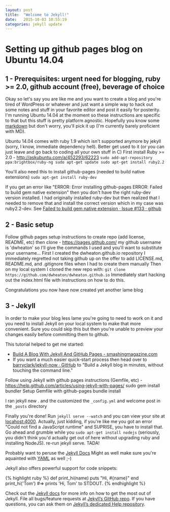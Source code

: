 ```yaml
---
layout: post
title:  "Welcome to Jekyll!"
date:   2015-10-03 10:55:19
categories: jekyll update
---
```


Setting up github pages blog on Ubuntu 14.04
============================================


1 - Prerequisites: urgent need for blogging, ruby >= 2.0, github account (free), beverage of choice
------------------------------------------------------------------------------

Okay so let's say you are like me and you want to create a blog and you're tired of WordPress or whatever and just want a simple way to hack out some notes and stuff in your favorite editor and post it easily for posterity.  I'm running Ubuntu 14.04 at the moment so these instructions are specific to that but this stuff is pretty platform agnostic. Hopefully you know some [markdown](https://daringfireball.net/projects/markdown/syntax) but don't worry, you'll pick it up (I'm currently barely proficient with MD).

Ubuntu 14.04 comes with ruby 1.9 which isn't supported anymore by jekyll (sorry, I know, immediate dependency hell). Better get used to it (or you can just leave and go back to coding all your own stuff in C)
First install Ruby >= 2.0 - http://askubuntu.com/a/452293/62223
	`sudo add-apt-repository ppa:brightbox/ruby-ng
	sudo apt-get update
	sudo apt-get install ruby2.2`

You'll also need this to install github-pages (needed to build native extensions)
	`sudo apt-get install ruby-dev`

If you get an error like "ERROR:  Error installing github-pages  ERROR: Failed to build gem native extension" then you don't have the right ruby-dev version installed. I had originally installed ruby-dev but then realized that I needed to remove that and install the correct version which in my case was ruby2.2-dev. See [Failed to build gem native extension · Issue #133 · github](https://github.com/github/pages-gem/issues/133)

2 - Basic setup
---------------
Follow github pages setup instructions to create repo (add license, README, etc) then clone - https://pages.github.com/
	my github username is 'dwheaton' so I'll give the commands I used and you'll want to substitute your username...
	First I created the dwheaton.github.io repository
	I immediately regretted not taking github up on the offer to add LICENSE.md, README.md, and .gitignore files when I had to create them manually
	Then on my local system I cloned the new repo with: `git clone https://github.com/dwheaton/dwheaton.github.io`
	Immediately start hacking out the index.html file with instructions on how to do this.

Congratulations you now have now created yet another lame blog

3 - Jekyll
-----------

In order to make your blog less lame you're going to need to work on it and you need to install Jekyll on your local system to make that more convenient. Sure you could skip this but then you're unable to preview your changes easily before committing them to github.

This tutorial helped to get me started:
* [Build A Blog With Jekyll And GitHub Pages - smashingmagazine.com](http://www.smashingmagazine.com/2014/08/build-blog-jekyll-github-pages/)
* If you want a much easier quick-start process then head over to [barryclark/jekyll-now · GitHub](https://github.com/barryclark/jekyll-now) to "Build a Jekyll blog in minutes, without touching the command line."

Follow using Jekyll with github pages instructions (Gemfile, etc) - https://help.github.com/articles/using-jekyll-with-pages/
	sudo gem install bundler
	Setup Gemfile with github-pages
	bundle install

I ran jekyll new . and the customized the `_config.yml` and welcome post in the `_posts` directory

Finally you're done! Run `jekyll serve --watch` and you can view your site at [locahost:4000](localhost:4000). Actually, just kidding, if you're like me you got an error "Could not find a JavaScript runtime" and SUPRISE, you have to install that. Go ahead and grumble while you `sudo apt-get install nodejs` (seriously, you didn't think you'd actually get out of here without upgrading ruby and installing NodeJS). re-run jekyll serve. TADA!

Probably want to peruse the [Jekyll Docs](http://jekyllrb.com/docs/frontmatter/)
Might as well make sure you're aquainted with [YAML](http://yaml.org/) as well ;-)

Jekyll also offers powerful support for code snippets:

{% highlight ruby %}
def print_hi(name)
  puts "Hi, #{name}"
end
print_hi('Tom')
#=> prints 'Hi, Tom' to STDOUT.
{% endhighlight %}

Check out the [Jekyll docs][jekyll] for more info on how to get the most out of Jekyll. File all bugs/feature requests at [Jekyll’s GitHub repo][jekyll-gh]. If you have questions, you can ask them on [Jekyll’s dedicated Help repository][jekyll-help].

[jekyll]:      http://jekyllrb.com
[jekyll-gh]:   https://github.com/jekyll/jekyll
[jekyll-help]: https://github.com/jekyll/jekyll-help
